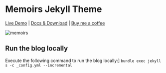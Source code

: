 # Memoirs Jekyll Theme

[Live Demo](https://wowthemesnet.github.io/jekyll-theme-memoirs/) | [Docs & Download](https://bootstrapstarter.com/jekyll-theme-memoirs/) |  [Buy me a coffee](https://www.wowthemes.net/donate/)

![memoirs](https://bootstrapstarter.com/assets/img/themes/memoirs-jekyll.jpg)

## Run the blog locally

Execute the following command to run the blog locally:]
`bundle exec jekyll s -c _config.yml --incremental`